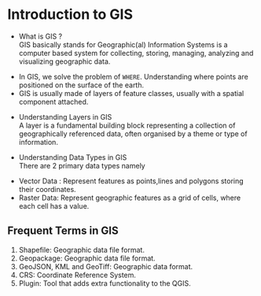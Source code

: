# Introduction to GIS
- What is GIS ?  
GIS basically stands for Geographic(al) Information Systems is a computer based system for collecting, storing, managing, analyzing 
and visualizing geographic data.  
* In GIS, we solve the problem of `WHERE`. Understanding where points are positioned on the surface of the earth.
* GIS is usually made of layers of feature classes, usually with a spatial component attached.

- Understanding Layers in GIS  
A layer is a fundamental building block representing a collection of geographically referenced data, often organised by a theme or type of information.

- Understanding Data Types in GIS  
There are 2 primary data types namely
* Vector Data : Represent features as points,lines and polygons storing their coordinates.
* Raster Data: Represent geographic features as a grid of cells, where each cell has a value.

## Frequent Terms in GIS
1. Shapefile: Geographic data file format.
2. Geopackage: Geographic data file format.
3. GeoJSON, KML and GeoTiff: Geographic data format.
4. CRS: Coordinate Reference System.
5. Plugin: Tool that adds extra functionality to the QGIS.